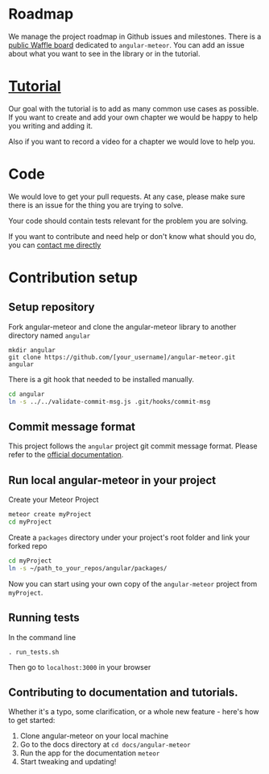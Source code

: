 # Roadmap

We manage the project roadmap in Github issues and milestones. There is a [public Waffle board](https://waffle.io/Urigo/angular-meteor) 
dedicated to `angular-meteor`. You can add an issue about what you want to see in the library or in the tutorial.

# [Tutorial](http://angular-meteor.com/tutorial)

Our goal with the tutorial is to add as many common use cases as possible. If you want to create and add your own 
chapter we would be happy to help you writing and adding it. 

Also if you want to record a video for a chapter we would love to help you.

# Code

We would love to get your pull requests. At any case, please make sure there is an issue for the thing you are trying to solve.

Your code should contain tests relevant for the problem you are solving.

If you want to contribute and need help or don't know what should you do, you can [contact me directly](https://github.com/urigo)

# Contribution setup

## Setup repository

Fork angular-meteor and clone the angular-meteor library to another directory named `angular`
```
mkdir angular
git clone https://github.com/[your_username]/angular-meteor.git angular
```

There is a git hook that needed to be installed manually.

```bash
cd angular
ln -s ../../validate-commit-msg.js .git/hooks/commit-msg
```

## Commit message format

This project follows the `angular` project git commit message format.
Please refer to the [official documentation](https://github.com/angular/angular.js/blob/master/CONTRIBUTING.md#-git-commit-guidelines).

## Run local angular-meteor in your project

Create your Meteor Project

```bash
meteor create myProject
cd myProject
```

Create a `packages` directory under your project's root folder and link your forked repo

```bash
cd myProject
ln -s ~/path_to_your_repos/angular/packages/
```

Now you can start using your own copy of the `angular-meteor` project from `myProject`.

## Running tests

In the command line
```
. run_tests.sh
```

Then go to `localhost:3000` in your browser

## Contributing to documentation and tutorials.

Whether it's a typo, some clarification, or a whole new feature - here's how to get started:

1. Clone angular-meteor on your local machine
2. Go to the docs directory at `cd docs/angular-meteor`
3. Run the app for the documentation `meteor`
4. Start tweaking and updating!
